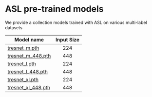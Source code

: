 # ASL pre-trained models

We provide a collection models trained with ASL on various multi-label datasets 


| Model name  | Input Size
| ------------ | :--------------: |
| [tresnet_m.pth](https://miil-public-eu.oss-eu-central-1.aliyuncs.com/model-zoo/tresnet/tresnet_m.pth) | 224 |
| [tresnet_m_448.pth](https://miil-public-eu.oss-eu-central-1.aliyuncs.com/model-zoo/tresnet/tresnet_m_448.pth) | 448 |
| [tresnet_l.pth](https://miil-public-eu.oss-eu-central-1.aliyuncs.com/model-zoo/tresnet/tresnet_l.pth) | 224 |
| [tresnet_l_448.pth](https://miil-public-eu.oss-eu-central-1.aliyuncs.com/model-zoo/tresnet/tresnet_l_448.pth) | 448 |
| [tresnet_xl.pth](https://miil-public-eu.oss-eu-central-1.aliyuncs.com/model-zoo/tresnet/tresnet_xl.pth) | 224 |
| [tresnet_xl_448.pth](https://miil-public-eu.oss-eu-central-1.aliyuncs.com/model-zoo/tresnet/tresnet_xl_448.pth) | 448 |